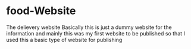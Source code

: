 # food-Website
The delievery website
Basically this is just a dummy website for the information and mainly this was my first website to be published so that I used this a basic type of website for publishing
